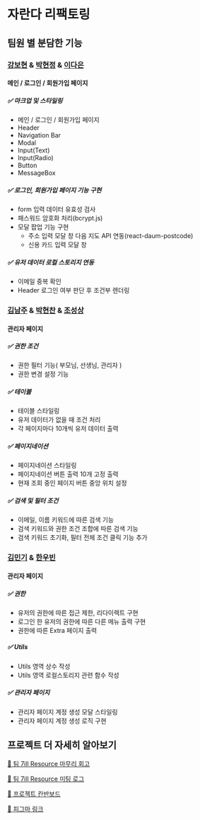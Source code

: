 # 자란다 리팩토링

## 팀원 별 분담한 기능

### [강보현](https://github.com/bohyunkang) & [박현정](https://github.com/imhjlov) & [이다은](https://github.com/daeun-react)

#### 메인 / 로그인 / 회원가입 페이지

##### ✅ 마크업 및 스타일링

- 메인 / 로그인 / 회원가입 페이지
- Header
- Navigation Bar
- Modal
- Input(Text)
- Input(Radio)
- Button
- MessageBox

##### ✅ 로그인, 회원가입 페이지 기능 구현

- form 입력 데이터 유효성 검사
- 패스워드 암호화 처리(bcrypt.js)
- 모달 팝업 기능 구현
  - 주소 입력 모달 창 다음 지도 API 연동(react-daum-postcode)
  - 신용 카드 입력 모달 창

##### ✅ 유저 데이터 로컬 스토리지 연동

- 이메일 중복 확인
- Header 로그인 여부 판단 후 조건부 렌더링

### [김남주](https://github.com/skawnkk) & [박현찬](https://github.com/Eyes0n) & [조성상](https://github.com/SeongsangCHO)

#### 관리자 페이지

##### ✅ 권한 조건

- 권한 필터 기능( 부모님, 선생님, 관리자 )
- 권한 변경 설정 기능

##### ✅ 테이블

- 테이블 스타일링
- 유저 데이터가 없을 때 조건 처리
- 각 페이지마다 10개씩 유저 데이터 출력

##### ✅ 페이지네이션

- 페이지네이션 스타일링
- 페이지네이션 버튼 출력 10개 고정 출력
- 현재 조회 중인 페이지 버튼 중앙 위치 설정

##### ✅ 검색 및 필터 조건

- 이메일, 이름 키워드에 따른 검색 기능
- 검색 키워드와 권한 조건 조합에 따른 검색 기능
- 검색 키워드 초기화, 필터 전체 조건 클릭 기능 추가

### [김민기](https://github.com/mong-byte) & [한우빈](https://github.com/hwb0218)

#### 관리자 페이지

##### ✅ 권한

- 유저의 권한에 따른 접근 제한, 리다이렉트 구현
- 로그인 한 유저의 권한에 따른 다른 메뉴 출력 구현
- 권한에 따른 Extra 페이지 출력

##### ✅ Utils

- Utils 영역 상수 작성
- Utils 영역 로컬스토리지 관련 함수 작성

##### ✅ 관리자 페이지

- 관리자 페이지 계정 생성 모달 스타일링
- 관리자 페이지 계정 생성 로직 구현

## 프로젝트 더 자세히 알아보기
[🔗 팀 7ill Resource 마무리 회고](https://bohyunkang.notion.site/8-6-Project-94fb2d99a1c346ecbf0b1ac3cb01414f)

[🔗 팀 7ill Resource 미팅 로그](https://bohyunkang.notion.site/7ill-Resource-2f8ec63f3a9048418eaa18269cc9bfb8)

[🔗 프로젝트 칸반보드](https://github.com/SeongsangCHO/wanted-preonboarding-subject-3/projects/1)

[🔗 피그마 링크](https://www.figma.com/file/BV3d2knhk0j275H0kLQnRs/%EC%9E%90%EB%9E%80%EB%8B%A4-%ED%94%84%EB%A1%9C%ED%86%A0%ED%83%80%EC%9E%85-UI-%EB%94%94%EC%9E%90%EC%9D%B8?node-id=0%3A1)
